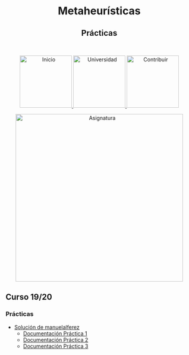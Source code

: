 <h1 align="center"> Metaheurísticas</h1> 
<h2 align="center"> Prácticas </h2><br>
<p align="center">
          <a 		href="../../../../../README.md">
  <img alt="Inicio" title="Inicio" src="../../../../../imagenes/boton-inicio.png" width="140">
  </a>
      <a 		href="../../../../README.md">
  <img alt="Universidad" title="Universidad" src="../../../../../imagenes/boton-universidad.png" width="140">
  </a>
        <a 		href="../../../../../doc/CONTRIBUIR.md">
  <img alt="Contribuir" title="Contribuir" src="../../../../../imagenes/boton-contribuir.png" width="140">
  </a>
</p>
<p align="center">
    <img alt="Asignatura" title="Asignatura" src="../../../../../imagenes/asignatura.png" width="450">
</p>




## Curso 19/20

### Prácticas

* [Solución de manuelalferez](https://github.com/manuelalferez/metaheuristica) 
  * [Documentación Práctica 1](19-20/Práctica%201/Solución1/Documentación.pdf)
  * [Documentación Práctica 2](19-20/Práctica%202/Solución1/Documentación.pdf)
  * [Documentación Práctica 3](19-20/Práctica%203/Solución1/Documentación.pdf)

